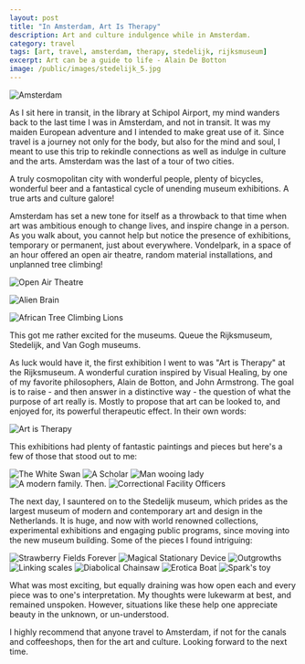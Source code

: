 ```yaml
---
layout: post
title: "In Amsterdam, Art Is Therapy"
description: Art and culture indulgence while in Amsterdam.
category: travel
tags: [art, travel, amsterdam, therapy, stedelijk, rijksmuseum]
excerpt: Art can be a guide to life - Alain De Botton
image: /public/images/stedelijk_5.jpg
---
```

![Amsterdam](/public/images/amsterdam_1.jpg)

As I sit here in transit, in the library at Schipol Airport, my mind wanders back to the last time I was in Amsterdam, and not in transit. It was my maiden European adventure and I intended to make great use of it. Since travel is a journey not only for the body, but also for the mind and soul, I meant to use this trip to rekindle connections as well as indulge in culture and the arts. Amsterdam was the last of a tour of two cities.

 A truly cosmopolitan city with wonderful people, plenty of bicycles, wonderful beer and a fantastical cycle of unending museum exhibitions. A true arts and culture galore!

Amsterdam has set a new tone for itself as a throwback to that time when art was ambitious enough to change lives, and inspire change in a person. As you walk about, you cannot help but notice the presence of exhibitions, temporary or permanent, just about everywhere. Vondelpark, in a space of an hour offered an open air theatre, random material installations, and unplanned tree climbing!

![Open Air Theatre](/public/images/vondelpark_1.jpg)

![Alien Brain](/public/images/vondelpark_4.jpg)

![African Tree Climbing Lions](/public/images/vondelpark_3.jpg)

 This got me rather excited for the museums. Queue the Rijksmuseum, Stedelijk, and Van Gogh museums.

 As luck would have it, the first exhibition I went to was "Art is Therapy" at the Rijksmuseum. A wonderful curation inspired by Visual Healing, by one of my favorite philosophers, Alain de Botton, and John Armstrong. The goal is to raise - and then answer in a distinctive way - the question of what the purpose of art really is. Mostly to propose that art can be looked to, and enjoyed for, its powerful therapeutic effect. In their own words:

![Art is Therapy](/public/images/art_is_therapy.jpg)

This exhibitions had plenty of fantastic paintings and pieces but here's a few of those that stood out to me:

![The White Swan](/public/images/rijks_white_swan.jpg)
![A Scholar](/public/images/scholar.jpg)
![Man wooing lady](/public/images/man_wooing_lady.jpg)
![A modern family. Then.](/public/images/modern_family_then.jpg)
![Correctional Facility Officers](/public/images/correctional_facility_officers.jpg)

The next day, I sauntered on to the Stedelijk museum, which prides as the largest museum of modern and contemporary art and design in the Netherlands. It is huge, and now with world renowned collections, experimental exhibitions and engaging public programs, since moving into the new museum building. Some of the pieces I found intriguing:

![Strawberry Fields Forever](/public/images/stedelijk_1.jpg)
![Magical Stationary Device](/public/images/stedelijk_2.jpg)
![Outgrowths](/public/images/stedelijk_3.jpg)
![Linking scales](/public/images/stedelijk_4.jpg)
![Diabolical Chainsaw](/public/images/stedelijk_5.jpg)
![Erotica Boat](/public/images/stedelijk_6.jpg)
![Spark's toy](/public/images/stedelijk_7.jpg)

What was most exciting, but equally draining was how open each and every piece was to one's interpretation. My thoughts were lukewarm at best, and remained unspoken. However, situations like these help one appreciate beauty in the unknown, or un-understood.

I highly recommend that anyone travel to Amsterdam, if not for the canals and coffeeshops, then for the art and culture. Looking forward to the next time.




